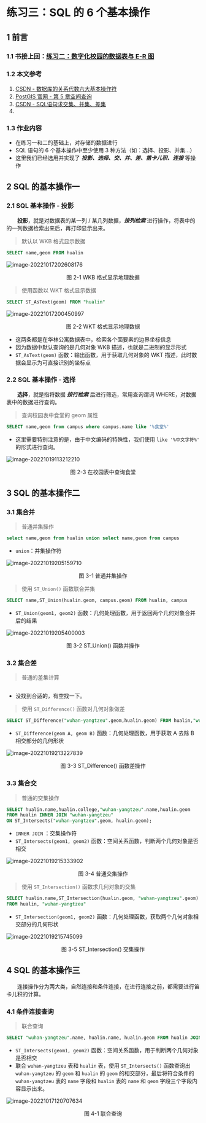 # 练习三：SQL 的 6 个基本操作



## 1 前言

### 1.1 书接上回：[练习二：数字化校园的数据表与 E-R 图](./02.md)

### 1.2 本文参考

1. [CSDN - 数据库的关系代数六大基本操作符](https://blog.csdn.net/gpwner/article/details/51474651)
2. [PostGIS 官网 - 第 5 章空间查询](https://postgis.net/docs/using_postgis_query.html#examples_spatial_sql)
3. [CSDN - SQL语句求交集、并集、差集](https://blog.csdn.net/jsxztshaohaibo/article/details/124006508)
4. 

### 1.3 作业内容

- 在练习一和二的基础上，对存储的数据进行
- SQL 语句的 6 个基本操作中至少使用 3 种方法（如：选择、投影、并集...）
- 这里我们已经选用并实现了 ***投影、选择、交、并、差、笛卡儿积、连接*** 等操作



## 2 SQL 的基本操作一

### 2.1 SQL 基本操作 - 投影

&emsp;&emsp;**投影**，就是对数据表的某一列 / 某几列数据，***按列检索*** 进行操作，将表中的的一列数据检索出来后，再打印显示出来。

> 默认以 WKB 格式显示数据

```sql
SELECT name,geom FROM hualin
```

![image-20221017202608176](img/image-20221017202608176.png)

<center>图 2-1 WKB 格式显示地理数据</center>

> 使用函数以 WKT 格式显示数据

```sql
SELECT ST_AsText(geom) FROM "hualin"
```

![image-20221017200450997](img/image-20221017200450997.png)

<center>图 2-2 WKT 格式显示地理数据</center>

- 这两条都是在华林公寓数据表中，检索各个面要素的边界坐标信息
- 因为数据中默认查询的是几何对象 WKB 描述，也就是二进制的显示形式
- `ST_AsText(geom)` 函数：输出函数，用于获取几何对象的 WKT 描述，此时数据会显示为可直接识别的坐标点

### 2.2 SQL 基本操作 - 选择

&emsp;&emsp;**选择**，就是指将数据 ***按行检索*** 后进行筛选，常用查询谓词 WHERE，对数据表中的数据进行查询。

> 查询校园表中食堂的 geom 属性

```sql
SELECT name,geom from campus where campus.name like '%食堂%'
```

- 这里需要特别注意的是，由于中文编码的特殊性，我们使用 `like '%中文字符%'` 的形式进行查询。

![image-20221019113212210](img/image-20221019113212210.png)

<center>图 2-3 在校园表中查询食堂</center>

## 3 SQL 的基本操作二

### 3.1 集合并

> 普通并集操作

```sql
select name,geom from hualin union select name,geom from campus
```

- `union`：并集操作符

![image-20221019205159710](img/image-20221019205159710.png)

<center> 图 3-1 普通并集操作</center>

> 使用 `ST_Union()` 函数联合并集

```sql
SELECT name,ST_Union(hualin.geom, campus.geom) FROM hualin, campus
```

- `ST_Union(geom1, geom2)` 函数：几何处理函数，用于返回两个几何对象合并后的结果


![image-20221019205400003](img/image-20221019205400003.png)

<center>图 3-2 ST_Union() 函数并操作</center>

### 3.2 集合差

> 普通的差集计算

```sql
```

- 没找到合适的，有空找一下。

> 使用 `ST_Difference()` 函数对几何对象做差

```sql
SELECT ST_Difference("wuhan-yangtzeu".geom,hualin.geom) FROM hualin,"wuhan-yangtzeu"
```

- `ST_Difference(geom A, geom B)` 函数：几何处理函数，用于获取 A 去除 B 相交部分的几何形状

![image-20221019213227839](img/image-20221019213227839.png)

<center>图 3-3 ST_Difference() 函数差操作</center>

### 3.3 集合交

> 普通的交集操作

```sql
SELECT hualin.name,hualin.college,"wuhan-yangtzeu".name,hualin.geom
FROM hualin INNER JOIN "wuhan-yangtzeu" 
ON ST_Intersects("wuhan-yangtzeu".geom, hualin.geom);
```

- `INNER JOIN` ：交集操作符
- `ST_Intersects(geom1, geom2)` 函数：空间关系函数，判断两个几何对象是否相交

![image-20221019215333902](img/image-20221019215333902.png)

<center>图 3-4 普通交集操作</center>

> 使用 `ST_Intersection()` 函数求几何对象的交集

```sql
SELECT hualin.name,ST_Intersection(hualin.geom, "wuhan-yangtzeu".geom)
FROM hualin, "wuhan-yangtzeu"
```

- `ST_Intersection(geom1, geom2)` 函数：几何处理函数，获取两个几何对象相交部分的几何形状


![image-20221019215745099](img/image-20221019215745099.png)

<center>图 3-5 ST_Intersection() 交集操作</center>

## 4 SQL 的基本操作三

&emsp;&emsp;连接操作分为两大类，自然连接和条件连接，在进行连接之前，都需要进行笛卡儿积的计算。

### 4.1 条件连接查询

> 联合查询

```sql
SELECT "wuhan-yangtzeu".name, hualin.name, hualin.geom FROM hualin JOIN "wuhan-yangtzeu" ON ST_Intersects("wuhan-yangtzeu".geom, hualin.geom);
```

- `ST_Intersects(geom1, geom2)` 函数：空间关系函数，用于判断两个几何对象是否相交
- 联合 `wuhan-yangtzeu` 表和 `hualin`  表，使用 `ST_Intersects()` 函数查询出 `wuhan-yangtzeu` 的 `geom` 和 `hualin`  的 `geom` 的相交部分，最后将符合条件的 `wuhan-yangtzeu` 表的 `name` 字段和 `hualin`  表的 `name` 和 `geom` 字段三个字段内容显示出来。

![image-20221017120707634](img/image-20221017120707634.png)

<center>图 4-1 联合查询</center>

